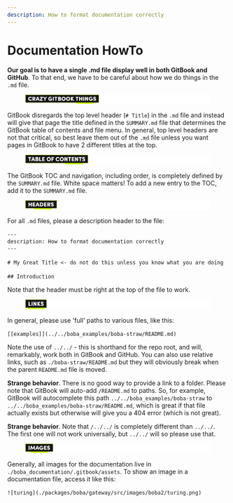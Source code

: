 ```yaml
---
description: How to format documentation correctly
---
```


# Documentation HowTo

**Our goal is to have a single .md file display well in both GitBook and GitHub**. To that end, we have to be careful about how we do things in the `.md` file.



<figure><img src="../../.gitbook/assets/Artboard 1 (19).png" alt=""><figcaption></figcaption></figure>

GitBook disregards the top level header (`# Title`) in the `.md` file and instead will give that page the title defined in the `SUMMARY.md` file that determines the GitBook table of contents and file menu. In general, top level headers are not that critical, so best leave them out of the `.md` file unless you want pages in GitBook to have 2 different titles at the top.



<figure><img src="../../.gitbook/assets/Artboard 2 (21).png" alt=""><figcaption></figcaption></figure>

The GitBook TOC and navigation, including order, is completely defined by the `SUMMARY.md` file. White space matters! To add a new entry to the TOC, add it to the `SUMMARY.md` file.



<figure><img src="../../.gitbook/assets/Artboard 3 (14).png" alt=""><figcaption></figcaption></figure>

For all `.md` files, please a description header to the file:

```
---
description: How to format documentation correctly
---

# My Great Title <- do not do this unless you know what you are doing 

## Introduction
```

Note that the header must be right at the top of the file to work.



<figure><img src="../../.gitbook/assets/Artboard 4 (13).png" alt=""><figcaption></figcaption></figure>

In general, please use 'full' paths to various files, like this:

```
[[examples]](../../boba_examples/boba-straw/README.md)
```

Note the use of `../../` - this is shorthand for the repo root, and will, remarkably, work both in GitBook and GitHub. You can also use relative links, such as `./boba-straw/README.md` but they will obviously break when the parent `README.md` file is moved.

**Strange behavior**. There is no good way to provide a link to a folder. Please note that GitBook will auto-add `/README.md` to paths. So, for example, GitBook will autocomplete this path `../../boba_examples/boba-straw` to `../../boba_examples/boba-straw/README.md`, which is great if that file actually exists but otherwise will give you a 404 error (which is not great).

**Strange behavior**. Note that `/../../` is completely different than `../../`. The first one will not work universally, but `../../` will so please use that.



<figure><img src="../../.gitbook/assets/Artboard 5 (11).png" alt=""><figcaption></figcaption></figure>

Generally, all images for the documentation live in `./boba_documentation/.gitbook/assets`. To show an image in a documentation file, access it like this:

```
![turing](./packages/boba/gateway/src/images/boba2/turing.png)
```
